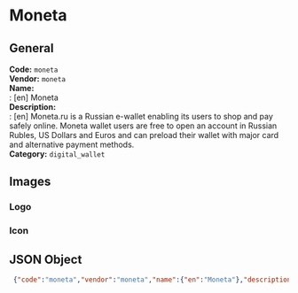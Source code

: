 # Moneta 
## General 
**Code:** `moneta`  
**Vendor:** `moneta`  
**Name:**  
:	[en] Moneta  
**Description:**  
: [en] Moneta.ru is a Russian e-wallet enabling its users to shop and pay safely online. Moneta wallet users are free to open an account in Russian Rubles, US Dollars and Euros and can preload their wallet with major card and alternative payment methods.  
**Category:** `digital_wallet`  
## Images 
### Logo 
### Icon 
## JSON Object 
```json
 {"code":"moneta","vendor":"moneta","name":{"en":"Moneta"},"description":{"en":"Moneta.ru is a Russian e-wallet enabling its users to shop and pay safely online. Moneta wallet users\u00a0are free to open an account in Russian Rubles, US Dollars and Euros and can preload their wallet with major card and alternative payment methods."},"countries":null,"category":"digital_wallet"}```  
